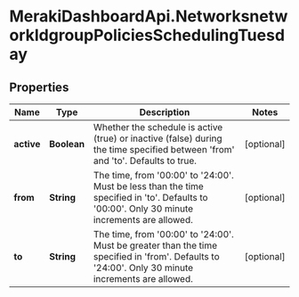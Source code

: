 # MerakiDashboardApi.NetworksnetworkIdgroupPoliciesSchedulingTuesday

## Properties
Name | Type | Description | Notes
------------ | ------------- | ------------- | -------------
**active** | **Boolean** | Whether the schedule is active (true) or inactive (false) during the time specified between 'from' and 'to'. Defaults to true. | [optional] 
**from** | **String** | The time, from '00:00' to '24:00'. Must be less than the time specified in 'to'. Defaults to '00:00'. Only 30 minute increments are allowed. | [optional] 
**to** | **String** | The time, from '00:00' to '24:00'. Must be greater than the time specified in 'from'. Defaults to '24:00'. Only 30 minute increments are allowed. | [optional] 


